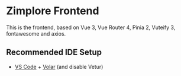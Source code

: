 # Zimplore Frontend

This is the frontend, based on Vue 3, Vue Router 4, Pinia 2, Vuteify 3, fontawesome and axios.

## Recommended IDE Setup

- [VS Code](https://code.visualstudio.com/) + [Volar](https://marketplace.visualstudio.com/items?itemName=Vue.volar) (and disable Vetur)